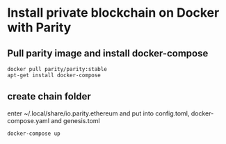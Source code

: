 # Install private blockchain on Docker with Parity

## Pull parity image and install docker-compose

```
docker pull parity/parity:stable
apt-get install docker-compose
```

## create chain folder

enter ~/.local/share/io.parity.ethereum and put into config.toml, docker-compose.yaml and genesis.toml
```
docker-compose up
```